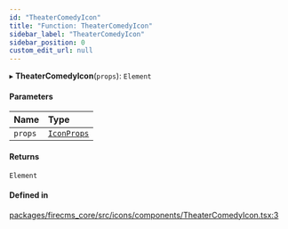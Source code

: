 ```yaml
---
id: "TheaterComedyIcon"
title: "Function: TheaterComedyIcon"
sidebar_label: "TheaterComedyIcon"
sidebar_position: 0
custom_edit_url: null
---
```


▸ **TheaterComedyIcon**(`props`): `Element`

#### Parameters

| Name | Type |
| :------ | :------ |
| `props` | [`IconProps`](../types/IconProps.md) |

#### Returns

`Element`

#### Defined in

[packages/firecms_core/src/icons/components/TheaterComedyIcon.tsx:3](https://github.com/FireCMSco/firecms/blob/d45f3739/packages/firecms_core/src/icons/components/TheaterComedyIcon.tsx#L3)
